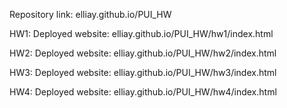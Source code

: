 Repository link: elliay.github.io/PUI_HW

HW1:
Deployed website: elliay.github.io/PUI_HW/hw1/index.html

HW2:
Deployed website: elliay.github.io/PUI_HW/hw2/index.html

HW3:
Deployed website: elliay.github.io/PUI_HW/hw3/index.html

HW4:
Deployed website: elliay.github.io/PUI_HW/hw4/index.html


